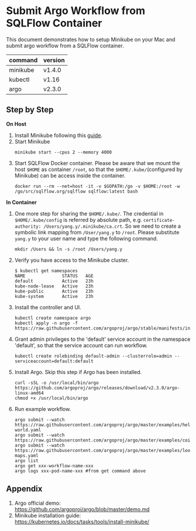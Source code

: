 # Submit Argo Workflow from SQLFlow Container

This document demonstrates how to setup Minikube on your Mac and submit argo workflow from a SQLFlow container.


| command  | version |
|----------|---------|
| minikube | v1.4.0  |
| kubectl  | v1.16   |
| argo     | v2.3.0  |

## Step by Step

**On Host**

1. Install Minikube following this [guide](https://kubernetes.io/docs/tasks/tools/install-minikube/).
1. Start Minikube 
   ```
   minikube start --cpus 2 --memory 4000
   ```
1. Start SQLFlow Docker container. Please be aware that we mount the host `$HOME` as container `/root`, so that the `$HOME/.kube/`(configured by Minikube) can be access inside the container.
   ```
   docker run --rm --net=host -it -v $GOPATH:/go -v $HOME:/root -w /go/src/sqlflow.org/sqlflow sqlflow:latest bash
   ```

**In Container**

1. One more step for sharing the `$HOME/.kube/`. The credential in `$HOME/.kube/config` is referred by absolute path, e.g. `certificate-authority: /Users/yang.y/.minikube/ca.crt`. So we need to create a symbolic link mapping from `/User/yang.y` to `/root`. Please substitute `yang.y` to your user name and type the following command.
   ```
   mkdir /Users && ln -s /root /Users/yang.y
   ```
1. Verify you have access to the Minikube cluster.
   ```
   $ kubectl get namespaces
   NAME              STATUS   AGE
   default           Active   23h
   kube-node-lease   Active   23h
   kube-public       Active   23h
   kube-system       Active   23h
   ```
1. Install the controller and UI.
   ```
   kubectl create namespace argo
   kubectl apply -n argo -f https://raw.githubusercontent.com/argoproj/argo/stable/manifests/install.yaml
   ```
1. Grant admin privileges to the 'default' service account in the namespace 'default', so that the service account can run workflow.
   ```
   kubectl create rolebinding default-admin --clusterrole=admin --serviceaccount=default:default
   ```
1. Install Argo. Skip this step if Argo has been installed.
   ```
   curl -sSL -o /usr/local/bin/argo https://github.com/argoproj/argo/releases/download/v2.3.0/argo-linux-amd64
   chmod +x /usr/local/bin/argo
   ```
1. Run example workflow.
   ```
   argo submit --watch https://raw.githubusercontent.com/argoproj/argo/master/examples/hello-world.yaml
   argo submit --watch https://raw.githubusercontent.com/argoproj/argo/master/examples/coinflip.yaml
   argo submit --watch https://raw.githubusercontent.com/argoproj/argo/master/examples/loops-maps.yaml
   argo list
   argo get xxx-workflow-name-xxx
   argo logs xxx-pod-name-xxx #from get command above
   ```

## Appendix

1. Argo official demo: https://github.com/argoproj/argo/blob/master/demo.md
1. Minikube installation guide: https://kubernetes.io/docs/tasks/tools/install-minikube/
